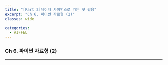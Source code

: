 ```yaml
---
title: "[Part 2]데이터 사이언스로 가는 첫 걸음"
excerpt: "Ch 6. 파이썬 자료형 (2)"
classes: wide

categories:
  - AIFFEL
---
```

### Ch 6. 파이썬 자료형 (2)
---
